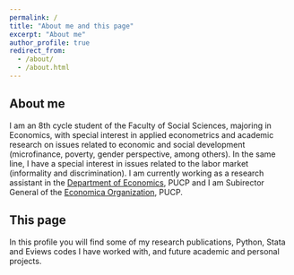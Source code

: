 ```yaml
---
permalink: /
title: "About me and this page"
excerpt: "About me"
author_profile: true
redirect_from: 
  - /about/
  - /about.html
---
```



## About me 

I am an 8th cycle student of the Faculty of Social Sciences, majoring in Economics, with special interest in applied econometrics and academic research on issues related to economic and social development (microfinance, poverty, gender perspective, among others). In the same line, I have a special interest in issues related to the labor market (informality and discrimination). I am currently working as a research assistant in the [Department of Economics](https://departamento.pucp.edu.pe/economia/), PUCP and I am Subirector General of the [Economica Organization](https://economica.pe/), PUCP. 

## This page
In this profile you will find some of my research publications, Python, Stata and Eviews codes I have worked with, and future academic and personal projects. 
